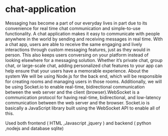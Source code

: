 # chat-application
Messaging has become a part of our everyday lives in part due to its convenience for real  time chat communication and simple-to-use functionality. A chat application makes it easy to communicate with people anywhere in the world by sending and receiving messages in real time. With a chat app, users are able to receive the same engaging and lively interactions through custom messaging features, just as they would in person. This also keeps users conversing on your platform instead of looking elsewhere for a messaging solution. Whether it’s private chat, group chat, or large-scale chat, adding personalized chat features to your app can help ensure that your users have a memorable experience.
About the system 
We will be using Node.js for the back end, which will be responsible for creating rooms and managing users in those rooms. Additionally, we will be using Socket.io to enable real-time, bidirectional communication between the web server and the client (browser).WebSocket is a communication protocol for having real-time, bidirectional, and low-latency communication between the web server and the browser. Socket.io is basically a JavaScript library built using the WebSocket API to enable all of this.
 
Used both frontend ( HTML ,Javascript ,jquery ) and backend ( python ,nodejs  and database sqlite)
